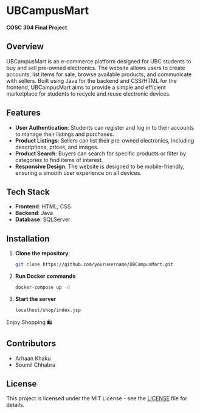 # UBCampusMart  
**COSC 304 Final Project**  

## Overview  
UBCampusMart is an e-commerce platform designed for UBC students to buy and sell pre-owned electronics. The website allows users to create accounts, list items for sale, browse available products, and communicate with sellers. Built using Java for the backend and CSS/HTML for the frontend, UBCampusMart aims to provide a simple and efficient marketplace for students to recycle and reuse electronic devices.

## Features  
- **User Authentication**: Students can register and log in to their accounts to manage their listings and purchases.  
- **Product Listings**: Sellers can list their pre-owned electronics, including descriptions, prices, and images.  
- **Product Search**: Buyers can search for specific products or filter by categories to find items of interest.   
- **Responsive Design**: The website is designed to be mobile-friendly, ensuring a smooth user experience on all devices.  

## Tech Stack  
- **Frontend**: HTML, CSS  
- **Backend**: Java  
- **Database**: SQLServer 

## Installation  

1. **Clone the repository**:  
   ```bash
   git clone https://github.com/yourusername/UBCampusMart.git
2. **Run Docker commands**
    ```bash
    docker-compose up -d
3. **Start the server**
    ```bash
    localhost/shop/index.jsp
 Enjoy Shopping 🛍️
## Contributors
- Arhaan Khaku 
- Soumil Chhabra

## License  
This project is licensed under the MIT License - see the [LICENSE](LICENSE) file for details.



